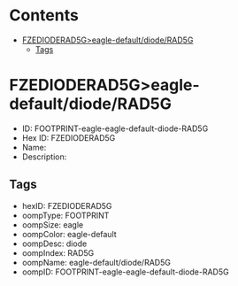 



Contents
========

* [FZEDIODERAD5G>eagle-default/diode/RAD5G](#fzedioderad5geagle-defaultdioderad5g)
	* [Tags](#tags)

# FZEDIODERAD5G>eagle-default/diode/RAD5G

- ID: FOOTPRINT-eagle-eagle-default-diode-RAD5G
- Hex ID: FZEDIODERAD5G
- Name: 
- Description: 

## Tags

- hexID: FZEDIODERAD5G
- oompType: FOOTPRINT
- oompSize: eagle
- oompColor: eagle-default
- oompDesc: diode
- oompIndex: RAD5G
- oompName: eagle-default/diode/RAD5G
- oompID: FOOTPRINT-eagle-eagle-default-diode-RAD5G
